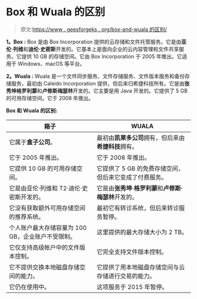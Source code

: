# Box 和 Wuala 的区别

> 原文:[https://www . geesforgeks . org/box-and-wuala 的区别/](https://www.geeksforgeeks.org/difference-between-box-and-wuala/)

**1。Box :**
Box 是由 Box Incorporation 提供的云存储和文件托管服务。它是由**亚伦·列维**和**迪伦·史密斯**开发的。它基本上是面向企业的云内容管理和文件共享服务。它提供 10 GB 的存储空间。它由 Box Incorporation 于 2005 年推出。它适用于 Windows、macOS 等平台。

**2。Wuala :**
Wuala 是一个文件同步服务、文件存储服务、文件版本服务和备份存储服务，最初由 Caleido Incorporation 提供，但后来归希捷科技所有。它是由**张秀坤格罗利蒙**和**卢修斯梅瑟林**开发的。它主要是用 Java 开发的。它提供了 5 GB 的可用存储空间。它于 2008 年推出。

**Box 和 Wuala 的区别:**

<center>

| 箱子 | WUALA |
| --- | --- |
| 它属于**盒子公司**。 | 最初由**凯莱多公司**拥有，但后来由**希捷科技**拥有。 |
| 它于 2005 年推出。 | 它于 2008 年推出。 |
| 它提供 10 GB 的可用存储空间。 | 它提供了 5 GB 的免费存储空间，但后来它变成了付费服务。 |
| 它是由亚伦·列维和 T2·迪伦·史密斯开发的。 | 它是由**张秀坤·格罗利蒙**和**卢修斯·梅瑟林**开发的。 |
| 它没有获取额外可用存储空间的推荐系统。 | 最初它有转诊系统，但后来转诊服务暂停。 |
| 个人账户最大存储容量为 100 GB，企业账户不受限制。 | 这里提供的最大存储大小为 2 TB。 |
| 它仅支持高级帐户中的文件版本控制。 | 它完全支持文件版本控制。 |
| 它不提供交换本地磁盘存储空间的能力。 | 它提供了用本地磁盘存储空间与云存储进行交易的能力。 |
| 它仍在使用中。 | 这项服务于 2015 年暂停。 |

</center>